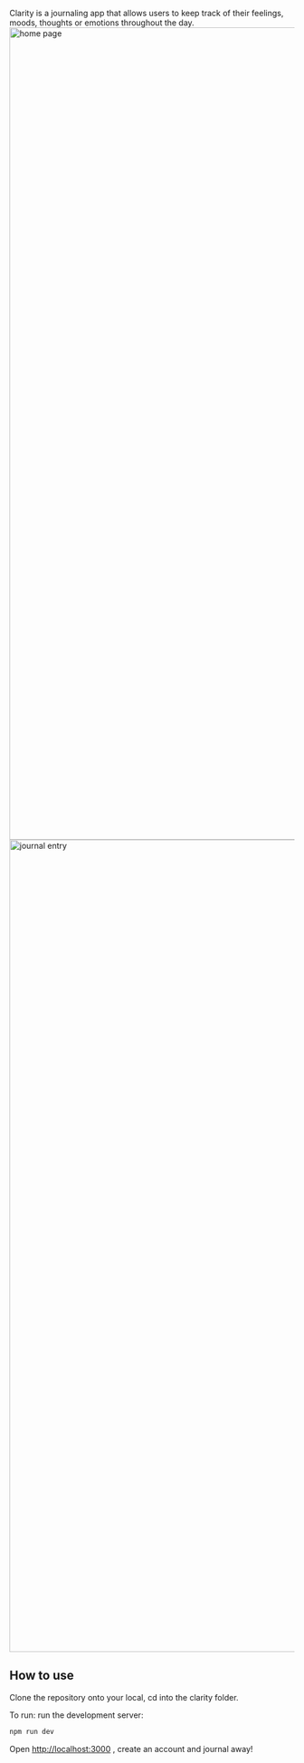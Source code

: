 Clarity is a journaling app that allows users to keep track of their feelings, moods, thoughts or emotions throughout the day.
<img width="1436" alt="home page" src="https://github.com/user-attachments/assets/f30b4ea6-f513-464d-9c50-078f94235121" />
<img width="1436" alt="journal entry" src="https://github.com/user-attachments/assets/441ca8b0-9e16-46be-b577-0bb1e0c75e6e" />

## How to use

Clone the repository onto your local, cd into the clarity folder.

To run:
run the development server:

```bash
npm run dev
```

Open [http://localhost:3000](http://localhost:3000) , create an account and journal away!

